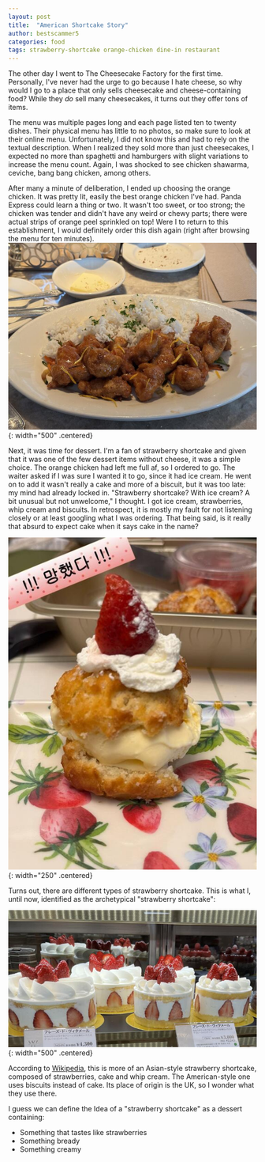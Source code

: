 ```yaml
---
layout: post
title:  "American Shortcake Story"
author: bestscammer5 
categories: food
tags: strawberry-shortcake orange-chicken dine-in restaurant
---
```


The other day I went to The Cheesecake Factory for the first time.
Personally, I've never had the urge to go because I hate cheese, so why would I go to a place that only sells cheesecake and cheese-containing food?
While they *do* sell many cheesecakes, it turns out they offer tons of items.

The menu was multiple pages long and each page listed ten to twenty dishes.
Their physical menu has little to no photos, so make sure to look at their online menu.
Unfortunately, I did not know this and had to rely on the textual description.
When I realized they sold more than just cheesecakes, I expected no more than spaghetti and hamburgers with slight variations to increase the menu count.
Again, I was shocked to see chicken shawarma, ceviche, bang bang chicken, among others.

After many a minute of deliberation, I ended up choosing the orange chicken.
It was pretty lit, easily the best orange chicken I've had.
Panda Express could learn a thing or two.
It wasn't too sweet, or too strong; the chicken was tender and didn't have any weird or chewy parts; there were actual strips of orange peel sprinkled on top!
Were I to return to this establishment, I would definitely order this dish again (right after browsing the menu for ten minutes).
![Orange chicken](/assets/orange-chicken.jpg){: width="500" .centered}

Next, it was time for dessert.
I'm a fan of strawberry shortcake and given that it was one of the few dessert items without cheese, it was a simple choice.
The orange chicken had left me full af, so I ordered to go.
The waiter asked if I was sure I wanted it to go, since it had ice cream.
He went on to add it wasn't really a cake and more of a biscuit, but it was too late: my mind had already locked in.
"Strawberry shortcake? With ice cream? A bit unusual but not unwelcome," I thought.
I got ice cream, strawberries, whip cream and biscuits.
In retrospect, it is mostly my fault for not listening closely or at least googling what I was ordering.
That being said, is it really that absurd to expect cake when it says cake in the name?

![Strawberry shortfake](/assets/strawberry-shortfake.jpg){: width="250" .centered}

Turns out, there are different types of strawberry shortcake.
This is what I, until now, identified as the archetypical "strawberry shortcake":

![Strawberry shortfake](/assets/strawberry-shortcake.jpg){: width="500" .centered}

According to [Wikipedia](https://en.wikipedia.org/wiki/Shortcake#Strawberry_shortcake), this is more of an Asian-style strawberry shortcake, composed of strawberries, cake and whip cream.
The American-style one uses biscuits instead of cake.
Its place of origin is the UK, so I wonder what they use there.

I guess we can define the Idea of a "strawberry shortcake" as a dessert containing:
- Something that tastes like strawberries
- Something bready
- Something creamy
